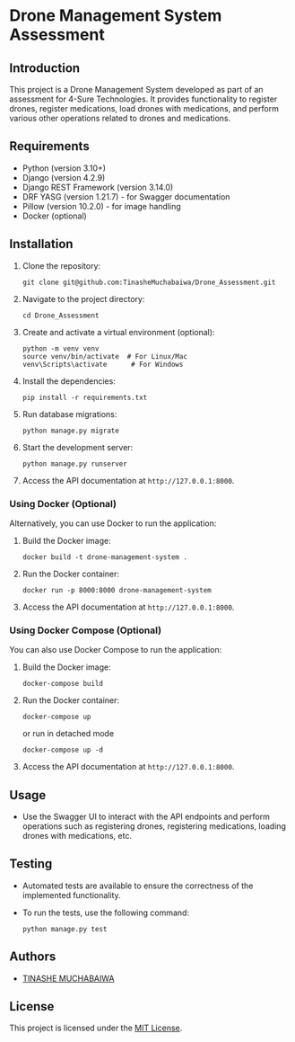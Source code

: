 # Drone Management System Assessment

## Introduction
This project is a Drone Management System developed as part of an assessment for 4-Sure Technologies. It provides functionality to register drones, register medications, load drones with medications, and perform various other operations related to drones and medications.

## Requirements
- Python (version 3.10+)
- Django (version 4.2.9)
- Django REST Framework (version 3.14.0)
- DRF YASG (version 1.21.7) - for Swagger documentation
- Pillow (version 10.2.0) - for image handling
- Docker (optional)

## Installation
1. Clone the repository:

    ```
    git clone git@github.com:TinasheMuchabaiwa/Drone_Assessment.git
    ```

2. Navigate to the project directory:

    ```
    cd Drone_Assessment
    ```

3. Create and activate a virtual environment (optional):

    ```
    python -m venv venv
    source venv/bin/activate  # For Linux/Mac
    venv\Scripts\activate      # For Windows
    ```

4. Install the dependencies:

    ```
    pip install -r requirements.txt
    ```

5. Run database migrations:

    ```
    python manage.py migrate
    ```

6. Start the development server:

    ```
    python manage.py runserver
    ```

7. Access the API documentation at `http://127.0.0.1:8000`.

### Using Docker (Optional)
Alternatively, you can use Docker to run the application:

1. Build the Docker image:

    ```
    docker build -t drone-management-system .
    ```

2. Run the Docker container:

    ```
    docker run -p 8000:8000 drone-management-system
    ```

3. Access the API documentation at `http://127.0.0.1:8000`.

### Using Docker Compose (Optional)
You can also use Docker Compose to run the application:

1. Build the Docker image:

    ```
    docker-compose build
    ```
2. Run the Docker container:

    ```
    docker-compose up
    ```
    or run in detached mode
    ```
    docker-compose up -d
    ```

3. Access the API documentation at `http://127.0.0.1:8000`.

## Usage
- Use the Swagger UI to interact with the API endpoints and perform operations such as registering drones, registering medications, loading drones with medications, etc.

## Testing
- Automated tests are available to ensure the correctness of the implemented functionality.
- To run the tests, use the following command:

    ```
    python manage.py test
    ```

## Authors
- [TINASHE MUCHABAIWA](https://github.com/TinasheMuchabaiwa)

## License
This project is licensed under the [MIT License](LICENSE).
